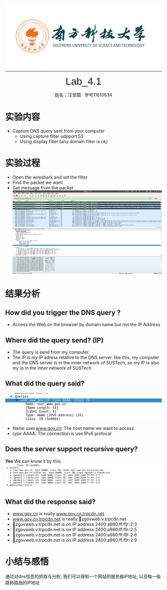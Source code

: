 ![](../../_v_images/The_Logo_Of_Sustc.png)

****

<center><font face="Arial" size="6">Lab_4.1</font></center>
<center><p>姓名：汪至圆 &nbsp; 学号11610634</p></center>

# 实验内容
*   Capture DNS query sent from your computer
    *    Using capture filter udpport 53
    *    Using display filter (any domain filter is ok)

# 实验过程
*   Open the wireshark and set the filter
*   Find the packet we want
*   Get message from the packet
![](_v_images/_1538672709_321060535.png)
# 结果分析
##  How did you trigger the DNS query ?
*   Access the Web on the browser by domain name but not the IP Address

## Where did the query send? (IP)
*   The query is send from my computer. 
*   The IP is my IP adress relative to the DNS server. like this, my computer and the DNS server is in the inner network of SUSTech, so my IP is also my ip in the inner network of SUSTech

## What did the query said? 
![](_v_images/_1538673707_1823033303.png)
*   Name user.www.gov.cn: The host name we want to access.
*   type AAAA: The connection is use IPv6 protocal 
## Does the server support recursive query?
**Yes**
We can know it by this:
![](_v_images/_1538674387_1833263231.png)

## What did the response said?
*   www.gov.cn is really www.gov.cn.trpcdn.net
*   www.gov.cn.trpcdn.net is really zgovweb.v.trpcdn.net
*   zgovweb.v.trpcdn.net is on IP address 2400:a980:ff:f9::2:3
*   zgovweb.v.trpcdn.net is on IP address 2400:a980:ff:f9::2:5
*   zgovweb.v.trpcdn.net is on IP address 2400:a980:ff:f9::2:6
*   zgovweb.v.trpcdn.net is on IP address 2400:a980:ff:f9::2:9

# 小结与感悟
通过对dns信息的抓取与分析, 我们可以得知一个网站的服务器IP地址, 以及每一级跳转路由的IP地址
